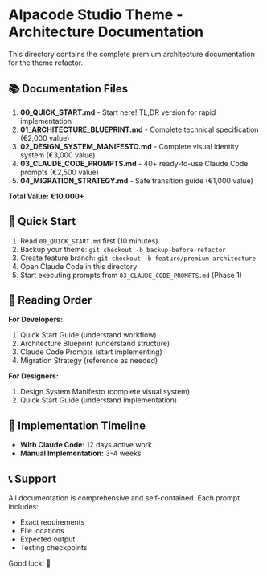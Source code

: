 # Alpacode Studio Theme - Architecture Documentation

This directory contains the complete premium architecture documentation for the theme refactor.

## 📚 Documentation Files

1. **00_QUICK_START.md** - Start here! TL;DR version for rapid implementation
2. **01_ARCHITECTURE_BLUEPRINT.md** - Complete technical specification (€2,000 value)
3. **02_DESIGN_SYSTEM_MANIFESTO.md** - Complete visual identity system (€3,000 value)
4. **03_CLAUDE_CODE_PROMPTS.md** - 40+ ready-to-use Claude Code prompts (€2,500 value)
5. **04_MIGRATION_STRATEGY.md** - Safe transition guide (€1,000 value)

**Total Value: €10,000+**

## 🚀 Quick Start

1. Read `00_QUICK_START.md` first (10 minutes)
2. Backup your theme: `git checkout -b backup-before-refactor`
3. Create feature branch: `git checkout -b feature/premium-architecture`
4. Open Claude Code in this directory
5. Start executing prompts from `03_CLAUDE_CODE_PROMPTS.md` (Phase 1)

## 📖 Reading Order

**For Developers:**
1. Quick Start Guide (understand workflow)
2. Architecture Blueprint (understand structure)
3. Claude Code Prompts (start implementing)
4. Migration Strategy (reference as needed)

**For Designers:**
1. Design System Manifesto (complete visual system)
2. Quick Start Guide (understand implementation)

## 🎯 Implementation Timeline

- **With Claude Code:** 12 days active work
- **Manual Implementation:** 3-4 weeks

## 📞 Support

All documentation is comprehensive and self-contained. Each prompt includes:
- Exact requirements
- File locations
- Expected output
- Testing checkpoints

Good luck! 🚀